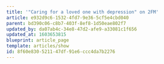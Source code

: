 ```yaml
---
title: '"Caring for a loved one with depression" on 2FM'
article: e932d9c6-1532-4fd7-9e36-5cf5e4cbd040
parent: bd390c06-c8b7-403f-8ef8-1d50eae802f7
updated_by: da07ab4c-34e8-47d2-afe9-a33081c1f656
updated_at: 1603653815
blueprint: article_page
template: articles/show
id: 8f60e830-5211-47df-91e6-ccc4da7b2276
---
```

